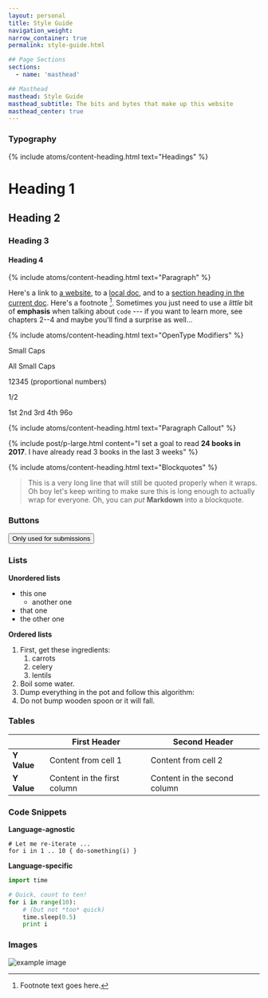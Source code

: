 ```yaml
---
layout: personal
title: Style Guide
navigation_weight:
narrow_container: true
permalink: style-guide.html

## Page Sections
sections:
  - name: 'masthead'

## Masthead
masthead: Style Guide
masthead_subtitle: The bits and bytes that make up this website
masthead_center: true
---
```


<h3 class="-bottom-border -no-top-margin">Typography</h3>

{% include atoms/content-heading.html text="Headings" %}

# Heading 1
## Heading 2
### Heading 3
#### Heading 4

{% include atoms/content-heading.html text="Paragraph" %}

Here's a link to [a website](http://foo.bar), to a [local doc](local-doc.html), and to a [section heading in the current doc](#an-h2-header). Here's a footnote [^1]. Sometimes you just need to use a *little* bit of **emphasis** when talking about `code` --- if you want to learn more, see chapters 2--4 and maybe you'll find a surprise as well...

[^1]: Footnote text goes here.

{% include atoms/content-heading.html text="OpenType Modifiers" %}

<p class="-small-caps">Small Caps</p>

<p class="-all-small-caps">All Small Caps</p>

<p class="-proportional-numbers">12345 (proportional numbers)</p>

<p class="-fraction">1/2</p>

<p class="-ordinal">1st 2nd 3rd 4th 96o</p>

{% include atoms/content-heading.html text="Paragraph Callout" %}

{% include post/p-large.html content="I set a goal to read <strong>24 books in 2017</strong>. I have already read 3 books in the last 3 weeks" %}

{% include atoms/content-heading.html text="Blockquotes" %}

> This is a very long line that will still be quoted properly when it wraps. Oh boy let's keep writing to make sure this is long enough to actually wrap for everyone. Oh, you can *put* **Markdown** into a blockquote.


<h3 class="-bottom-border">Buttons</h3>

<button>Only used for submissions</button>

<h3 class="-bottom-border">Lists</h3>

**Unordered lists**

  * this one
      * another one
  * that one
  * the other one

**Ordered lists**

  1. First, get these ingredients:
      1. carrots
      2. celery
      3. lentils
  2. Boil some water.
  3. Dump everything in the pot and follow this algorithm:
  4. Do not bump wooden spoon or it will fall.


<h3 class="-bottom-border">Tables</h3>

&nbsp; | First Header | Second Header
--- | ------------ | -------------
**Y Value** | Content from cell 1 | Content from cell 2
**Y Value** | Content in the first column | Content in the second column


<h3 class="-bottom-border">Code Snippets</h3>

**Language-agnostic**

    # Let me re-iterate ...
    for i in 1 .. 10 { do-something(i) }

**Language-specific**

~~~python
import time

# Quick, count to ten!
for i in range(10):
    # (but not *too* quick)
    time.sleep(0.5)
    print i
~~~


<h3 class="-bottom-border">Images</h3>

![example image](https://luna1.co/4c8bb1.jpg "An exemplary image")
